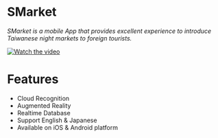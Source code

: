 # SMarket
*SMarket is a mobile App that provides excellent experience to introduce Taiwanese night markets to foreign tourists.*

[![Watch the video](https://img.youtube.com/vi/AWUGSYkr2Fc/maxresdefault.jpg)](https://youtu.be/AWUGSYkr2Fc)


Features
============
* Cloud Recognition
* Augmented Reality
* Realtime Database
* Support English & Japanese
* Available on iOS & Android platform
